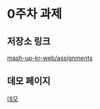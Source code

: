 # 0주차 과제

## 저장소 링크

[mash-up-kr-web/assignments](https://github.com/aereeeee/movie-app)

## 데모 페이지

[데모](https://aereeeee.github.io/movie-app/)
